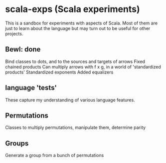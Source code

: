 # scala-exps (Scala experiments)

This is a sandbox for experiments with aspects of Scala.
Most of them are just to learn about the language but may turn
out to be useful for other projects.

## Bewl: done
Bind classes to dots, and to the sources and targets of arrows
Fixed chained products
Can multiply arrows with f x g, in a world of 'standardized products'
Standardized exponents
Added equalizers

## language 'tests'

These capture my understanding of various language features.

## Permutations

Classes to multiply permutations, manipulate them, determine parity

## Groups

Generate a group from a bunch of permutations


